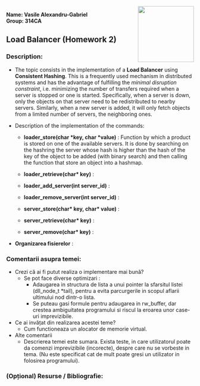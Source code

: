 <img align="right" src="https://ocw.cs.pub.ro/courses//res/sigla_sd.png" width="150" heigh="150">

**Name: Vasile Alexandru-Gabriel**  
**Group: 314CA**

## Load Balancer (Homework 2)

### Description:

* The topic consists in the implementation of a **Load Balancer** using **Consistent Hashing**. This is a frequently used mechanism in distributed systems and has the advantage of fulfilling the *minimal disruption constraint*, i.e. minimizing the number of transfers required when a server is stopped or one is started. Specifically, when a server is down, only the objects on that server need to be redistributed to nearby servers. Similarly, when a new server is added, it will only fetch objects from a limited number of servers, the neighboring ones. 

* Description of the implementation of the commands:
	* **loader_store(char \*key, char \*value)** : Function by which a product is stored on one of the available servers. It is done by searching on the hashring the server whose hash is higher than the hash of the key of the object to be
	added (with binary search) and then calling the function that store an object
	into a hashmap.

	* **loader_retrieve(char\* key)** : 

	* **loader_add_server(int server_id)** : 

	* **loader_remove_server(int server_id)** : 

	* **server_store(char\* key, char\* value)** : 

	* **server_retrieve(char\* key)** : 

	* **server_remove(char\* key)** : 

* **Organizarea fisierelor** : 

### Comentarii asupra temei:

* Crezi că ai fi putut realiza o implementare mai bună?
	* Se pot face diverse optimizari :
		* Adaugarea in structura de lista a unui pointer la sfarsitul listei
		(dll_node_t *tail), pentru a evita parcurgerile in scopul aflarii ultimului
		nod dintr-o lista.
		* Se puteau gasi formule pentru adaugarea in rw_buffer, dar crestea
		ambiguitatea programului si riscul la eroarea unor case-uri imprevizibile.
* Ce ai invățat din realizarea acestei teme?
	* Cum functioneaza un alocator de memorie virtual.
* Alte comentarii
	* Descrierea temei este sumara. Exista teste, in care utilizatorul poate
	da comenzi imprevizibile (incorecte), despre care nu se vorbeste in tema.
	(Nu este specificat cat de mult poate gresi un utilizator in folosirea
	programului).

### (Opțional) Resurse / Bibliografie:
